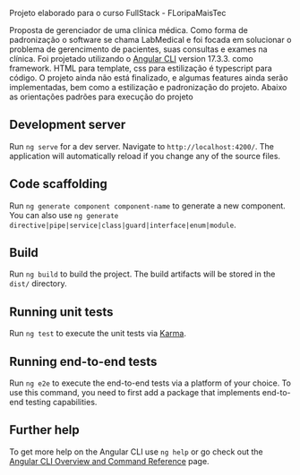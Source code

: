 Projeto elaborado para o curso FullStack - FLoripaMaisTec

Proposta de gerenciador de uma clínica médica. 
Como forma de padronização o software se chama LabMedical e foi focada em solucionar o problema de gerencimento de pacientes, suas consultas e exames na clínica.
Foi projetado utilizando o  [Angular CLI](https://github.com/angular/angular-cli) version 17.3.3. como framework. HTML para template, css para estilização é typescript para código.
O projeto ainda não está finalizado, e algumas features ainda serão implementadas, bem como a estilização e padronização do projeto.
Abaixo as orientações padrões para execução do projeto

## Development server

Run `ng serve` for a dev server. Navigate to `http://localhost:4200/`. The application will automatically reload if you change any of the source files.

## Code scaffolding

Run `ng generate component component-name` to generate a new component. You can also use `ng generate directive|pipe|service|class|guard|interface|enum|module`.

## Build

Run `ng build` to build the project. The build artifacts will be stored in the `dist/` directory.

## Running unit tests

Run `ng test` to execute the unit tests via [Karma](https://karma-runner.github.io).

## Running end-to-end tests

Run `ng e2e` to execute the end-to-end tests via a platform of your choice. To use this command, you need to first add a package that implements end-to-end testing capabilities.

## Further help

To get more help on the Angular CLI use `ng help` or go check out the [Angular CLI Overview and Command Reference](https://angular.io/cli) page.
